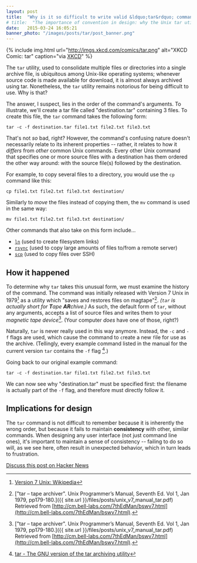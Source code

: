 ```yaml
---
layout: post
title:  "Why is it so difficult to write valid &ldquo;tar&rdquo; commands from memory?"
# title:  "The importance of convention in design: why the Unix tar utility is so  difficult to use"
date:   2015-03-24 16:05:21
banner_photo: "/images/posts/tar/post_banner.png"
---
```


{% include img.html
  url="http://imgs.xkcd.com/comics/tar.png"
  alt="XKCD Comic: tar"
  caption="via <a href='https://xkcd.com/1168/'>XKCD</a>"
%}

The `tar` utility, used to consolidate multiple files or directories into a single
archive file, is ubiquitous among Unix-like operating systems; whenever source
code is made available for download, it is almost always archived using tar.
Nonetheless, the `tar` utility remains notorious for being difficult to use. Why is that?

The answer, I suspect, lies in the order of the command's arguments. To illustrate, we'll create a tar file
called "destination.tar" containing 3 files. To create this file, the  `tar` command
takes the following form:

    tar -c -f destination.tar file1.txt file2.txt file3.txt

That's not *so* bad, right? However, the command's confusing nature doesn't necessarily
relate to its inherent properties -- rather, it relates to how it *differs* from
*other* common Unix commands. Every other Unix command that specifies
one or more source files with a destination has them ordered the other way around: with the source file(s) followed by
the destination.

For example, to copy several files to a directory, you would use the `cp` command like this:

    cp file1.txt file2.txt file3.txt destination/

Similarly to *move* the files instead of copying them, the `mv` command is used in the same way:

    mv file1.txt file2.txt file3.txt destination/

Other commands that also take on this form include...

* [`ln`](http://www.gnu.org/software/coreutils/manual/html_node/ln-invocation.html) (used to create filesystem links)
* [`rsync`](http://en.wikipedia.org/wiki/Rsync#Uses) (used to copy large amounts of files to/from a remote server)
* [`scp`](http://en.wikipedia.org/wiki/Secure_copy#SCP_program) (used to copy files over SSH)

## How it happened

To determine why `tar` takes this unusual form, we must examine the history of the command.
The command was initially released with Version 7 Unix in 1979[^unixv7] as a utility
which "saves and restores files on magtape"[^tar_original_manpage]. *(`tar` is actually short for <b>T</b>ape <b>AR</b>chive.)* As such, the default form of `tar`, without any arguments, accepts a list of source files
and writes them to your *magnetic tape device*[^tar_original_manpage]. (Your computer *does* have one of those,
right?)

Naturally, `tar` is never really used in this way anymore. Instead, the `-c` and `-f` flags are used, which
cause the command to `c`reate a new `f`ile for use as the archive. (Tellingly, every example command listed
in the manual for the current version `tar` contains the `-f` flag [^gnutar].)

Going back to our original example command:

    tar -c -f destination.tar file1.txt file2.txt file3.txt

We can now see why "destination.tar" must be specified first:
the filename is actually part of the `-f` flag, and therefore must directly follow it.

## Implications for design

The `tar` command is not difficult to remember because it is inherently the wrong order, but because it fails to maintain **consistency** with other, similar commands. When designing any user interface (not just command line ones), it's important to maintain a sense of consistency -- failing to do so will, as we see here, often result in unexpected behavior, which in turn leads to frustration.

[Discuss this post on Hacker News](https://news.ycombinator.com/item?id=9262575)

[^tar_original_manpage]: ["tar – tape archiver". Unix Programmer’s Manual, Seventh Ed. Vol 1, Jan 1979, pp179-180.]({{ site.url }}/files/posts/unix_v7_manual_tar.pdf) Retrieved from [http://cm.bell-labs.com/7thEdMan/bswv7.html](http://cm.bell-labs.com/7thEdMan/bswv7.html).
[^unixv7]: [Version 7 Unix: Wikipedia](http://en.wikipedia.org/wiki/Version_7_Unix#New_features_in_Version_7)
[^gnutar]: [tar - The GNU version of the tar archiving utility](http://linuxcommand.org/man_pages/tar1.html)
